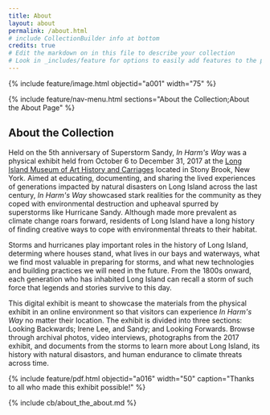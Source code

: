 ```yaml
---
title: About
layout: about
permalink: /about.html
# include CollectionBuilder info at bottom
credits: true
# Edit the markdown on in this file to describe your collection
# Look in _includes/feature for options to easily add features to the page
---
```



{% include feature/image.html objectid="a001" width="75" %}

{% include feature/nav-menu.html sections="About the Collection;About the About Page" %}

## About the Collection

Held on the 5th anniversary of Superstorm Sandy, *In Harm's Way* was a physical exhibit held from October 6 to December 31, 2017 at the [Long Island Museum of Art History and Carriages](https://longislandmuseum.org/) located in Stony Brook, New York. Aimed at educating, documenting, and sharing the lived experiences of generations impacted by natural disasters on Long Island across the last century, *In Harm's Way* showcased stark realities for the community as they coped with environmental destruction and upheaval spurred by superstorms like Hurricane Sandy. Although made more prevalent as climate change roars forward, residents of Long Island have a long history of finding creative ways to cope with environmental threats to their habitat.

Storms and hurricanes play important roles in the history of Long Island, determing where houses stand, what lives in our bays and waterways, what we find most valuable in preparing for storms, and what new technologies and building practices we will need in the future. From the 1800s onward, each generation who has inhabited Long Island can recall a storm of such force that legends and stories survive to this day. 

This digital exhibit is meant to showcase the materials from the physical exhibit in an online environment so that visitors can experience *In Harm's Way* no matter their location. The exhibit is divided into three sections: Looking Backwards; Irene Lee, and Sandy; and Looking Forwards. Browse through archival photos, video interviews, photographs from the 2017 exhibit, and documents from the storms to learn more about Long Island, its history with natural disastors, and human endurance to climate threats across time. 

 {% include feature/pdf.html objectid="a016" width="50" caption="Thanks to all who made this exhibit possible!" %}




<!-- IMPORTANT!!! DELETE this comment and the include below when you are finished editing this page for your collection. The include below introduces about page features. They will show up on your collection's about page until you delete it.  -->
{% include cb/about_the_about.md %} 
